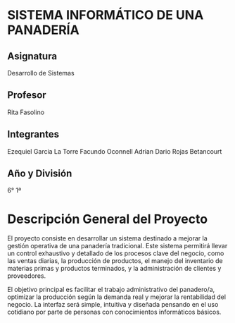 # SISTEMA INFORMÁTICO DE UNA PANADERÍA

## Asignatura
Desarrollo de Sistemas

## Profesor
Rita Fasolino

## Integrantes
Ezequiel Garcia La Torre
Facundo Oconnell
Adrian Dario Rojas Betancourt

## Año y División
6° 1ª

# Descripción General del Proyecto

El proyecto consiste en desarrollar un sistema destinado a mejorar la gestión operativa de una panadería tradicional. Este sistema permitirá llevar un control exhaustivo y detallado de los procesos clave del negocio, como las ventas diarias, la producción de productos, el manejo del inventario de materias primas y productos terminados, y la administración de clientes y proveedores.

El objetivo principal es facilitar el trabajo administrativo del panadero/a, optimizar la producción según la demanda real y mejorar la rentabilidad del negocio. La interfaz será simple, intuitiva y diseñada pensando en el uso cotidiano por parte de personas con conocimientos informáticos básicos.


